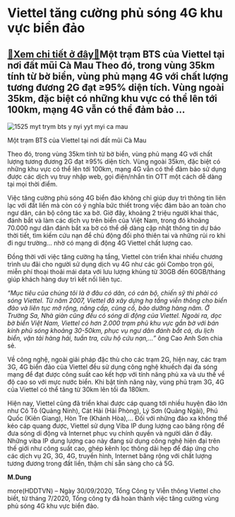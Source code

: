 Viettel tăng cường phủ sóng 4G khu vực biển đảo
===============================================

[:gift:Xem chi tiết ở đây:gift:](https://hddtvn.com/viettel-tang-cuong-phu-song-4g-khu-vuc-bien-dao/)Một trạm BTS của Viettel tại nơi đất mũi Cà Mau Theo đó, trong vùng 35km tính từ bờ biển, vùng phủ mạng 4G với chất lượng tương đương 2G đạt ≥95% diện tích. Vùng ngoài 35km, đặc biệt có những khu vực có thể lên tới 100km, mạng 4G vẫn có thể đảm bảo …
----------------------------------------------------------------------------------------------------------------------------------------------------------------------------------------------------------------------------------------------------------





![1525 myt trym bts y nyi yyt myi ca mau](https://hddtvn.com/wp-content/uploads/2021/01/1525_MYt_trYm_BTS_Y_nYi_YYt_mYi_Ca_Mau.jpg "undefined")


Một trạm BTS của Viettel tại nơi đất mũi Cà Mau



Theo đó, trong vùng 35km tính từ bờ biển, vùng phủ mạng 4G với chất lượng tương đương 2G đạt ≥95% diện tích. Vùng ngoài 35km, đặc biệt có những khu vực có thể lên tới 100km, mạng 4G vẫn có thể đảm bảo sử dụng được các dịch vụ truy nhập web, gọi điện/nhắn tin OTT một cách dễ dàng tại mọi thời điểm.


Việc tăng cường phủ sóng 4G biển đảo không chỉ giúp duy trì thông tin liên lạc với đất liền mà còn có ý nghĩa bức thiết trong việc đảm bảo an toàn cho ngư dân, cán bộ công tác xa bờ. Giờ đây, khoảng 2 triệu người khai thác, đánh bắt và làm các dịch vụ trên biển của Việt Nam, trong đó khoảng 70.000 ngư dân đánh bắt xa bờ có thể dễ dàng cập nhật thông tin dự báo thời tiết, tìm kiếm cứu nạn để chủ động đối phó thiên tai và những rủi ro khi đi ngư trường… nhờ có mạng di động 4G Viettel chất lượng cao.


Đồng thời với việc tăng cường hạ tầng, Viettel còn triển khai nhiều chương trình ưu đãi cho người sử dụng dịch vụ 4G như các gói Combo trọn gói, miễn phí thoại thoải mái data với lưu lượng khủng từ 30GB đến 60GB/tháng giúp khách hàng duy trì kết nối liên tục.


*“Mục tiêu của chúng tôi là ở đâu có dân, có cán bộ, chiến sỹ thì phải có sóng Viettel. Từ năm 2007, Viettel đã xây dựng hạ tầng viễn thông cho biển đảo và liên tục mở rộng, nâng cấp, củng cố, bảo dưỡng hàng năm. Ở Trường Sa, Nhà giàn cũng đều có sóng di động của Viettel. Ngoài ra, dọc bờ biển Việt Nam, Viettel có hơn 2.000 trạm phủ khu vực gần bờ với bán kính phủ sóng khoảng 30-50km, phục vụ ngư dân đánh bắt cá, du lịch biển, vận tải hàng hải, tuần tra, cứu hộ cứu nạn,…”* ông Cao Anh Sơn chia sẻ.


Về công nghệ, ngoài giải pháp đặc thù cho các trạm 2G, hiện nay, các trạm 3G, 4G biển đảo của Viettel đều sử dụng công nghệ khuếch đại đa sóng mạng để đạt được công suất cao kết hợp với tính năng phủ xa và ưu thế về độ cao so với mực nước biển. Khi bật tính năng này, vùng phủ trạm 3G, 4G của Viettel có thể tăng từ 30km lên tối đa 180km.


Hiện nay, Viettel cũng đã triển khai được cáp quang tới nhiều huyện đảo lớn như Cô Tô (Quảng Ninh), Cát Hải (Hải Phòng), Lý Sơn (Quảng Ngãi), Phú Quốc (Kiên Giang), Hòn Tre (Khánh Hòa),… Đối với những đảo xa không thể kéo cáp quang được, Viettel sử dụng Viba IP dung lượng cao băng rộng để đưa sóng di động và Internet phục vụ chính quyền và người dân ở đây. Những viba IP dung lượng cao này đang sử dụng công nghệ hiện đại trên thế giới như công suất cao, ghép kênh lọc thông dải hẹp để đáp ứng cho các dịch vụ 2G, 3G, 4G, truyền hình, Internet băng rộng với chất lượng tương đương trong đất liền, thậm chí sẵn sàng cho cả 5G.




**M.Dung**



more(HDDTVN) – Ngày 30/09/2020, Tổng Công ty Viễn thông Viettel cho biết, từ tháng 7/2020, Tổng công ty đã hoàn thành việc tăng cường vùng phủ sóng 4G khu vực biển đảo.

